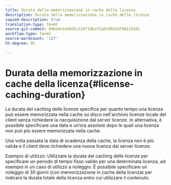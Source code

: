 ```yaml
---
title: Durata della memorizzazione in cache delle licenze
description: Durata della memorizzazione in cache delle licenze
copied-description: true
translation-type: tm+mt
source-git-commit: 89bdda1d4bd5c126f19ba75a819942df901183d1
workflow-type: tm+mt
source-wordcount: '127'
ht-degree: 0%

---
```



# Durata della memorizzazione in cache della licenza{#license-caching-duration}

La durata del caching delle licenze specifica per quanto tempo una licenza può essere memorizzata nella cache su disco nell&#39;archivio licenze locale del client senza richiedere la riacquisizione dal server licenze. In alternativa, è possibile specificare una data e un’ora assolute dopo le quali una licenza non può più essere memorizzata nella cache.

Una volta passata la data di scadenza della cache, la licenza non è più valida e il client deve richiedere una nuova licenza dal server licenze.

Esempio di utilizzo: Utilizzare la durata del caching delle licenze per specificare un periodo di tempo fisso valido per una determinata licenza, ad esempio in un caso di utilizzo a noleggio. È possibile specificare un noleggio di 30 giorni (con memorizzazione in cache della licenza) per indicare la durata totale della licenza entro cui utilizzare il contenuto.
